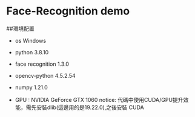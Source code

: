 # Face-Recognition demo

##環境配置 
* os Windows
* python 3.8.10 
* face recognition 1.3.0  
* opencv-python 4.5.2.54
* numpy 1.21.0

* GPU :  NVIDIA GeForce GTX 1060
notice: 代碼中使用CUDA/GPU提升效能，需先安裝dlib(這邊用的是19.22.0),之後安裝 CUDA 

    



